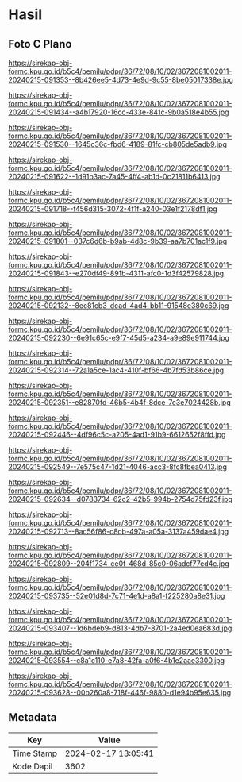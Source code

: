 # Hasil

## Foto C Plano

https://sirekap-obj-formc.kpu.go.id/b5c4/pemilu/pdpr/36/72/08/10/02/3672081002011-20240215-091353--8b426ee5-4d73-4e9d-9c55-8be05017338e.jpg

https://sirekap-obj-formc.kpu.go.id/b5c4/pemilu/pdpr/36/72/08/10/02/3672081002011-20240215-091434--a4b17920-16cc-433e-841c-9b0a518e4b55.jpg

https://sirekap-obj-formc.kpu.go.id/b5c4/pemilu/pdpr/36/72/08/10/02/3672081002011-20240215-091530--1645c36c-fbd6-4189-81fc-cb805de5adb9.jpg

https://sirekap-obj-formc.kpu.go.id/b5c4/pemilu/pdpr/36/72/08/10/02/3672081002011-20240215-091622--1d91b3ac-7a45-4ff4-ab1d-0c21811b6413.jpg

https://sirekap-obj-formc.kpu.go.id/b5c4/pemilu/pdpr/36/72/08/10/02/3672081002011-20240215-091718--f456d315-3072-4f1f-a240-03e1f2178df1.jpg

https://sirekap-obj-formc.kpu.go.id/b5c4/pemilu/pdpr/36/72/08/10/02/3672081002011-20240215-091801--037c6d6b-b9ab-4d8c-9b39-aa7b701ac1f9.jpg

https://sirekap-obj-formc.kpu.go.id/b5c4/pemilu/pdpr/36/72/08/10/02/3672081002011-20240215-091843--e270df49-891b-4311-afc0-1d3f42579828.jpg

https://sirekap-obj-formc.kpu.go.id/b5c4/pemilu/pdpr/36/72/08/10/02/3672081002011-20240215-092132--8ec81cb3-dcad-4ad4-bb11-91548e380c69.jpg

https://sirekap-obj-formc.kpu.go.id/b5c4/pemilu/pdpr/36/72/08/10/02/3672081002011-20240215-092230--6e91c65c-e9f7-45d5-a234-a9e89e911744.jpg

https://sirekap-obj-formc.kpu.go.id/b5c4/pemilu/pdpr/36/72/08/10/02/3672081002011-20240215-092314--72a1a5ce-1ac4-410f-bf66-4b7fd53b86ce.jpg

https://sirekap-obj-formc.kpu.go.id/b5c4/pemilu/pdpr/36/72/08/10/02/3672081002011-20240215-092351--e82870fd-46b5-4b4f-8dce-7c3e7024428b.jpg

https://sirekap-obj-formc.kpu.go.id/b5c4/pemilu/pdpr/36/72/08/10/02/3672081002011-20240215-092446--4df96c5c-a205-4ad1-91b9-6612652f8ffd.jpg

https://sirekap-obj-formc.kpu.go.id/b5c4/pemilu/pdpr/36/72/08/10/02/3672081002011-20240215-092549--7e575c47-1d21-4046-acc3-8fc8fbea0413.jpg

https://sirekap-obj-formc.kpu.go.id/b5c4/pemilu/pdpr/36/72/08/10/02/3672081002011-20240215-092634--d0783734-62c2-42b5-994b-2754d75fd23f.jpg

https://sirekap-obj-formc.kpu.go.id/b5c4/pemilu/pdpr/36/72/08/10/02/3672081002011-20240215-092713--8ac56f86-c8cb-497a-a05a-3137a459dae4.jpg

https://sirekap-obj-formc.kpu.go.id/b5c4/pemilu/pdpr/36/72/08/10/02/3672081002011-20240215-092809--204f1734-ce0f-468d-85c0-06adcf77ed4c.jpg

https://sirekap-obj-formc.kpu.go.id/b5c4/pemilu/pdpr/36/72/08/10/02/3672081002011-20240215-093735--52e01d8d-7c71-4e1d-a8a1-f225280a8e31.jpg

https://sirekap-obj-formc.kpu.go.id/b5c4/pemilu/pdpr/36/72/08/10/02/3672081002011-20240215-093407--1d6bdeb9-d813-4db7-8701-2a4ed0ea683d.jpg

https://sirekap-obj-formc.kpu.go.id/b5c4/pemilu/pdpr/36/72/08/10/02/3672081002011-20240215-093554--c8a1c110-e7a8-42fa-a0f6-4b1e2aae3300.jpg

https://sirekap-obj-formc.kpu.go.id/b5c4/pemilu/pdpr/36/72/08/10/02/3672081002011-20240215-093628--00b260a8-718f-446f-9880-d1e94b95e635.jpg


## Metadata

| Key        | Value               |
| ---------- | ------------------- |
| Time Stamp | 2024-02-17 13:05:41 |
| Kode Dapil | 3602                |



